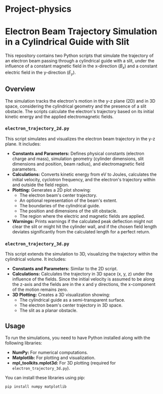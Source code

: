 # Project-physics
# Electron Beam Trajectory Simulation in a Cylindrical Guide with Slit

This repository contains two Python scripts that simulate the trajectory of an electron beam passing through a cylindrical guide with a slit, under the influence of a constant magnetic field in the x-direction ($B_x$) and a constant electric field in the y-direction ($E_y$).

## Overview

The simulation tracks the electron's motion in the y-z plane (2D) and in 3D space, considering the cylindrical geometry and the presence of a slit obstacle. The scripts calculate the electron's trajectory based on its initial kinetic energy and the applied electromagnetic fields.

### `electron_trajectory_2d.py`

This script simulates and visualizes the electron beam trajectory in the y-z plane. It includes:

- **Constants and Parameters:** Defines physical constants (electron charge and mass), simulation geometry (cylinder dimensions, slit dimensions and position, beam radius), and electromagnetic field parameters.
- **Calculations:** Converts kinetic energy from eV to Joules, calculates the initial velocity, cyclotron frequency, and the electron's trajectory within and outside the field region.
- **Plotting:** Generates a 2D plot showing:
    - The electron beam's center trajectory.
    - An optional representation of the beam's extent.
    - The boundaries of the cylindrical guide.
    - The position and dimensions of the slit obstacle.
    - The region where the electric and magnetic fields are applied.
- **Warnings:** Prints warnings if the calculated peak deflection might not clear the slit or might hit the cylinder wall, and if the chosen field length deviates significantly from the calculated length for a perfect return.

### `electron_trajectory_3d.py`

This script extends the simulation to 3D, visualizing the trajectory within the cylindrical volume. It includes:

- **Constants and Parameters:** Similar to the 2D script.
- **Calculations:** Calculates the trajectory in 3D space (x, y, z) under the influence of the fields. Since the initial velocity is assumed to be along the z-axis and the fields are in the x and y directions, the x-component of the motion remains zero.
- **3D Plotting:** Creates a 3D visualization showing:
    - The cylindrical guide as a semi-transparent surface.
    - The electron beam's center trajectory in 3D space.
    - The slit as a planar obstacle.

## Usage

To run the simulations, you need to have Python installed along with the following libraries:

- **NumPy:** For numerical computations.
- **Matplotlib:** For plotting and visualization.
- **mpl_toolkits.mplot3d:** For 3D plotting (required for `electron_trajectory_3d.py`).

You can install these libraries using pip:

```bash
pip install numpy matplotlib
